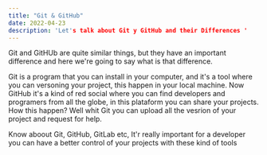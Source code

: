 ```yaml
---
title: "Git & GitHub"
date: 2022-04-23
description: 'Let's talk about Git y GitHub and their Differences '
---
```


Git and GitHUb are quite similar things, but they have an important difference and here we're going to say what is that difference.

Git is a program that you can install in your computer, and it's a tool where you can versoning your project, this happen in your local machine.
Now GitHub it's a kind of red social where you can find developers and programers from all the globe, in this plataform you can share your projects. How this happen? Well whit Git you can upload all the vesrion of your project and request for help.

Know aboout Git, GitHub, GitLab etc, It'r really important for a developer you can have a better control of your projects with these kind of tools
